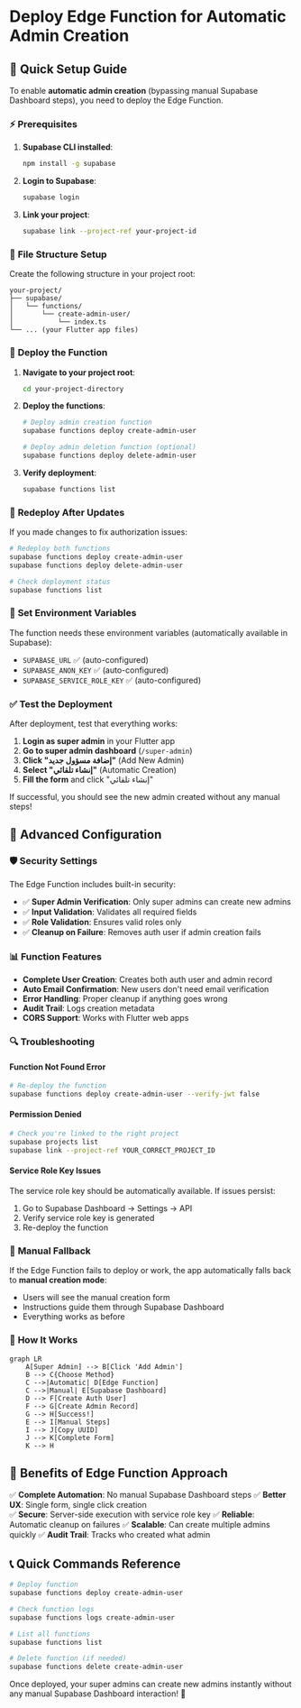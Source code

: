# Deploy Edge Function for Automatic Admin Creation

## 🚀 **Quick Setup Guide**

To enable **automatic admin creation** (bypassing manual Supabase Dashboard steps), you need to deploy the Edge Function.

### ⚡ **Prerequisites**

1. **Supabase CLI installed**:
   ```bash
   npm install -g supabase
   ```

2. **Login to Supabase**:
   ```bash
   supabase login
   ```

3. **Link your project**:
   ```bash
   supabase link --project-ref your-project-id
   ```

### 📁 **File Structure Setup**

Create the following structure in your project root:
```
your-project/
├── supabase/
│   └── functions/
│       └── create-admin-user/
│           └── index.ts
└── ... (your Flutter app files)
```

### 🚀 **Deploy the Function**

1. **Navigate to your project root**:
   ```bash
   cd your-project-directory
   ```

2. **Deploy the functions**:
   ```bash
   # Deploy admin creation function
   supabase functions deploy create-admin-user
   
   # Deploy admin deletion function (optional)
   supabase functions deploy delete-admin-user
   ```

3. **Verify deployment**:
   ```bash
   supabase functions list
   ```

### 🔄 **Redeploy After Updates**

If you made changes to fix authorization issues:

```bash
# Redeploy both functions
supabase functions deploy create-admin-user
supabase functions deploy delete-admin-user

# Check deployment status
supabase functions list
```

### 🔐 **Set Environment Variables**

The function needs these environment variables (automatically available in Supabase):
- `SUPABASE_URL` ✅ (auto-configured)
- `SUPABASE_ANON_KEY` ✅ (auto-configured)  
- `SUPABASE_SERVICE_ROLE_KEY` ✅ (auto-configured)

### ✅ **Test the Deployment**

After deployment, test that everything works:

1. **Login as super admin** in your Flutter app
2. **Go to super admin dashboard** (`/super-admin`)
3. **Click "إضافة مسؤول جديد"** (Add New Admin)
4. **Select "إنشاء تلقائي"** (Automatic Creation)
5. **Fill the form** and click "إنشاء تلقائي"

If successful, you should see the new admin created without any manual steps!

## 🔧 **Advanced Configuration**

### 🛡️ **Security Settings**

The Edge Function includes built-in security:
- ✅ **Super Admin Verification**: Only super admins can create new admins
- ✅ **Input Validation**: Validates all required fields
- ✅ **Role Validation**: Ensures valid roles only
- ✅ **Cleanup on Failure**: Removes auth user if admin creation fails

### 📊 **Function Features**

- **Complete User Creation**: Creates both auth user and admin record
- **Auto Email Confirmation**: New users don't need email verification
- **Error Handling**: Proper cleanup if anything goes wrong
- **Audit Trail**: Logs creation metadata
- **CORS Support**: Works with Flutter web apps

### 🔍 **Troubleshooting**

#### **Function Not Found Error**
```bash
# Re-deploy the function
supabase functions deploy create-admin-user --verify-jwt false
```

#### **Permission Denied**
```bash
# Check you're linked to the right project
supabase projects list
supabase link --project-ref YOUR_CORRECT_PROJECT_ID
```

#### **Service Role Key Issues**
The service role key should be automatically available. If issues persist:
1. Go to Supabase Dashboard → Settings → API
2. Verify service role key is generated
3. Re-deploy the function

### 🔄 **Manual Fallback**

If the Edge Function fails to deploy or work, the app automatically falls back to **manual creation mode**:
- Users will see the manual creation form
- Instructions guide them through Supabase Dashboard
- Everything works as before

### 📱 **How It Works**

```mermaid
graph LR
    A[Super Admin] --> B[Click 'Add Admin']
    B --> C{Choose Method}
    C -->|Automatic| D[Edge Function]
    C -->|Manual| E[Supabase Dashboard]
    D --> F[Create Auth User]
    F --> G[Create Admin Record]
    G --> H[Success!]
    E --> I[Manual Steps]
    I --> J[Copy UUID]
    J --> K[Complete Form]
    K --> H
```

## 🎉 **Benefits of Edge Function Approach**

✅ **Complete Automation**: No manual Supabase Dashboard steps
✅ **Better UX**: Single form, single click creation  
✅ **Secure**: Server-side execution with service role key
✅ **Reliable**: Automatic cleanup on failures
✅ **Scalable**: Can create multiple admins quickly
✅ **Audit Trail**: Tracks who created what admin

## 📞 **Quick Commands Reference**

```bash
# Deploy function
supabase functions deploy create-admin-user

# Check function logs
supabase functions logs create-admin-user

# List all functions
supabase functions list

# Delete function (if needed)
supabase functions delete create-admin-user
```

Once deployed, your super admins can create new admins instantly without any manual Supabase Dashboard interaction! 🚀 